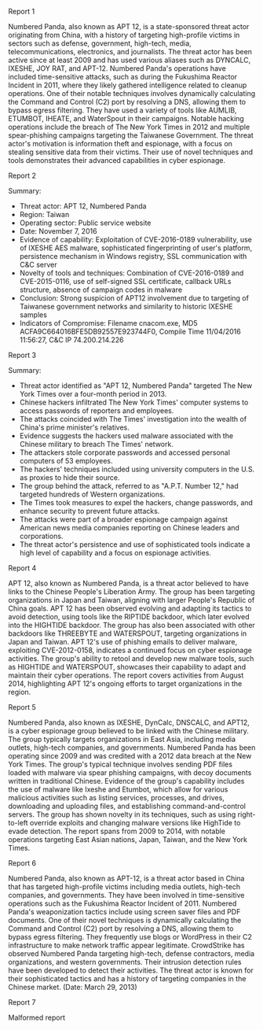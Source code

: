 
Report 1

Numbered Panda, also known as APT 12, is a state-sponsored threat actor originating from China, with a history of targeting high-profile victims in sectors such as defense, government, high-tech, media, telecommunications, electronics, and journalists. The threat actor has been active since at least 2009 and has used various aliases such as DYNCALC, IXESHE, JOY RAT, and APT-12. Numbered Panda's operations have included time-sensitive attacks, such as during the Fukushima Reactor Incident in 2011, where they likely gathered intelligence related to cleanup operations. One of their notable techniques involves dynamically calculating the Command and Control (C2) port by resolving a DNS, allowing them to bypass egress filtering. They have used a variety of tools like AUMLIB, ETUMBOT, IHEATE, and WaterSpout in their campaigns. Notable hacking operations include the breach of The New York Times in 2012 and multiple spear-phishing campaigns targeting the Taiwanese Government. The threat actor's motivation is information theft and espionage, with a focus on stealing sensitive data from their victims. Their use of novel techniques and tools demonstrates their advanced capabilities in cyber espionage.





Report 2

Summary:
- Threat actor: APT 12, Numbered Panda
- Region: Taiwan
- Operating sector: Public service website
- Date: November 7, 2016
- Evidence of capability: Exploitation of CVE-2016-0189 vulnerability, use of IXESHE AES malware, sophisticated fingerprinting of user's platform, persistence mechanism in Windows registry, SSL communication with C&C server
- Novelty of tools and techniques: Combination of CVE-2016-0189 and CVE-2015-0116, use of self-signed SSL certificate, callback URLs structure, absence of campaign codes in malware
- Conclusion: Strong suspicion of APT12 involvement due to targeting of Taiwanese government networks and similarity to historic IXESHE samples
- Indicators of Compromise: Filename cnacom.exe, MD5 ACFA9C664016BFE5DB92557E923744F0, Compile Time 11/04/2016 11:56:27, C&C IP 74.200.214.226





Report 3

Summary:
- Threat actor identified as "APT 12, Numbered Panda" targeted The New York Times over a four-month period in 2013.
- Chinese hackers infiltrated The New York Times' computer systems to access passwords of reporters and employees.
- The attacks coincided with The Times' investigation into the wealth of China's prime minister's relatives.
- Evidence suggests the hackers used malware associated with the Chinese military to breach The Times' network.
- The attackers stole corporate passwords and accessed personal computers of 53 employees.
- The hackers' techniques included using university computers in the U.S. as proxies to hide their source.
- The group behind the attack, referred to as "A.P.T. Number 12," had targeted hundreds of Western organizations.
- The Times took measures to expel the hackers, change passwords, and enhance security to prevent future attacks.
- The attacks were part of a broader espionage campaign against American news media companies reporting on Chinese leaders and corporations.
- The threat actor's persistence and use of sophisticated tools indicate a high level of capability and a focus on espionage activities.





Report 4

APT 12, also known as Numbered Panda, is a threat actor believed to have links to the Chinese People's Liberation Army. The group has been targeting organizations in Japan and Taiwan, aligning with larger People's Republic of China goals. APT 12 has been observed evolving and adapting its tactics to avoid detection, using tools like the RIPTIDE backdoor, which later evolved into the HIGHTIDE backdoor. The group has also been associated with other backdoors like THREEBYTE and WATERSPOUT, targeting organizations in Japan and Taiwan. APT 12's use of phishing emails to deliver malware, exploiting CVE-2012-0158, indicates a continued focus on cyber espionage activities. The group's ability to retool and develop new malware tools, such as HIGHTIDE and WATERSPOUT, showcases their capability to adapt and maintain their cyber operations. The report covers activities from August 2014, highlighting APT 12's ongoing efforts to target organizations in the region.





Report 5

Numbered Panda, also known as IXESHE, DynCalc, DNSCALC, and APT12, is a cyber espionage group believed to be linked with the Chinese military. The group typically targets organizations in East Asia, including media outlets, high-tech companies, and governments. Numbered Panda has been operating since 2009 and was credited with a 2012 data breach at the New York Times. The group's typical technique involves sending PDF files loaded with malware via spear phishing campaigns, with decoy documents written in traditional Chinese. Evidence of the group's capability includes the use of malware like Ixeshe and Etumbot, which allow for various malicious activities such as listing services, processes, and drives, downloading and uploading files, and establishing command-and-control servers. The group has shown novelty in its techniques, such as using right-to-left override exploits and changing malware versions like HighTide to evade detection. The report spans from 2009 to 2014, with notable operations targeting East Asian nations, Japan, Taiwan, and the New York Times.





Report 6

Numbered Panda, also known as APT-12, is a threat actor based in China that has targeted high-profile victims including media outlets, high-tech companies, and governments. They have been involved in time-sensitive operations such as the Fukushima Reactor Incident of 2011. Numbered Panda's weaponization tactics include using screen saver files and PDF documents. One of their novel techniques is dynamically calculating the Command and Control (C2) port by resolving a DNS, allowing them to bypass egress filtering. They frequently use blogs or WordPress in their C2 infrastructure to make network traffic appear legitimate. CrowdStrike has observed Numbered Panda targeting high-tech, defense contractors, media organizations, and western governments. Their intrusion detection rules have been developed to detect their activities. The threat actor is known for their sophisticated tactics and has a history of targeting companies in the Chinese market. (Date: March 29, 2013)





Report 7

Malformed report


